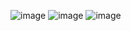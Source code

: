 ![image](https://github.com/thepravinsingh/layout/assets/115940781/f46229b7-818c-40c8-af2a-1d26b52e57a2)
![image](https://github.com/thepravinsingh/layout/assets/115940781/8b02a729-d319-4859-a861-25a7e94b26a4)
![image](https://github.com/thepravinsingh/layout/assets/115940781/410cb294-59b4-4ba7-b90a-8379eb4011c1)
